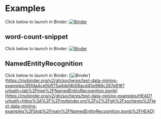 # Examples

Click below to launch in Binder:
[![Binder](https://mybinder.org/badge_logo.svg)](https://mybinder.org/v2/gh/socheres/text-data-mining-examples/main/)

## word-count-snippet

Click below to launch in Binder:
[![Binder](https://mybinder.org/badge_logo.svg)](https://mybinder.org/v2/gh/socheres/text-data-mining-examples/HEAD?urlpath=https%3A%2F%2Fgithub.com%2Fsocheres%2Ftext-data-mining-examples%2Fblob%2Fmain%2Fword-count-snippet.ipynb)

## NamedEntityRecognition

Click below to launch in Binder:
[![Binder](https://mybinder.org/badge_logo.svg)](https://mybinder.org/v2/gh/socheres/text-data-mining-examples/95fda4ce0bff75a4def4b58acd45e966c267e816?urlpath=lab%2Ftree%2FNamedEntityRecognition.ipynb](https://mybinder.org/v2/gh/socheres/text-data-mining-examples/HEAD?urlpath=https%3A%2F%2Fmybinder.org%2Fv2%2Fgh%2Fsocheres%2Ftext-data-mining-examples%2Fblob%2Fmain%2FNamedEntityRecognition.ipynb%2FHEAD)
